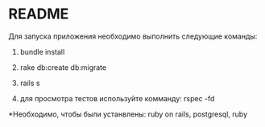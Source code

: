 # README
Для запуска приложения необходимо выполнить следующие команды:

1. bundle install

2. rake db:create db:migrate

3. rails s

4. для просмотра тестов используйте комманду: rspec -fd



*Необходимо, чтобы были устанвлены: ruby on rails, postgresql, ruby
